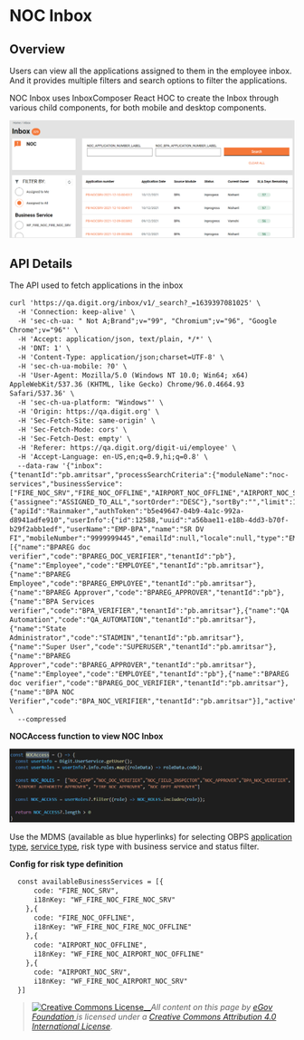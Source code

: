 # NOC Inbox

## Overview

Users can view all the applications assigned to them in the employee inbox. And it provides multiple filters and search options to filter the applications.

NOC Inbox uses InboxComposer React HOC to create the Inbox through various child components, for both mobile and desktop components.

![](<../../../../.gitbook/assets/image (48) (1).png>)

## API Details

The API used to fetch applications in the inbox

```
curl 'https://qa.digit.org/inbox/v1/_search?_=1639397081025' \
  -H 'Connection: keep-alive' \
  -H 'sec-ch-ua: " Not A;Brand";v="99", "Chromium";v="96", "Google Chrome";v="96"' \
  -H 'Accept: application/json, text/plain, */*' \
  -H 'DNT: 1' \
  -H 'Content-Type: application/json;charset=UTF-8' \
  -H 'sec-ch-ua-mobile: ?0' \
  -H 'User-Agent: Mozilla/5.0 (Windows NT 10.0; Win64; x64) AppleWebKit/537.36 (KHTML, like Gecko) Chrome/96.0.4664.93 Safari/537.36' \
  -H 'sec-ch-ua-platform: "Windows"' \
  -H 'Origin: https://qa.digit.org' \
  -H 'Sec-Fetch-Site: same-origin' \
  -H 'Sec-Fetch-Mode: cors' \
  -H 'Sec-Fetch-Dest: empty' \
  -H 'Referer: https://qa.digit.org/digit-ui/employee' \
  -H 'Accept-Language: en-US,en;q=0.9,hi;q=0.8' \
  --data-raw '{"inbox":{"tenantId":"pb.amritsar","processSearchCriteria":{"moduleName":"noc-services","businessService":["FIRE_NOC_SRV","FIRE_NOC_OFFLINE","AIRPORT_NOC_OFFLINE","AIRPORT_NOC_SRV"]},"moduleSearchCriteria":{"assignee":"ASSIGNED_TO_ALL","sortOrder":"DESC"},"sortBy":"","limit":10,"offset":0,"sortOrder":"DESC"},"RequestInfo":{"apiId":"Rainmaker","authToken":"b5e49647-04b9-4a1c-992a-d8941adfe910","userInfo":{"id":12588,"uuid":"a56bae11-e18b-4dd3-b70f-b29f2abb1edf","userName":"EMP-BPA","name":"SR DV FI","mobileNumber":"9999999445","emailId":null,"locale":null,"type":"EMPLOYEE","roles":[{"name":"BPAREG doc verifier","code":"BPAREG_DOC_VERIFIER","tenantId":"pb"},{"name":"Employee","code":"EMPLOYEE","tenantId":"pb.amritsar"},{"name":"BPAREG Employee","code":"BPAREG_EMPLOYEE","tenantId":"pb.amritsar"},{"name":"BPAREG Approver","code":"BPAREG_APPROVER","tenantId":"pb"},{"name":"BPA Services verifier","code":"BPA_VERIFIER","tenantId":"pb.amritsar"},{"name":"QA Automation","code":"QA_AUTOMATION","tenantId":"pb.amritsar"},{"name":"State Administrator","code":"STADMIN","tenantId":"pb.amritsar"},{"name":"Super User","code":"SUPERUSER","tenantId":"pb.amritsar"},{"name":"BPAREG Approver","code":"BPAREG_APPROVER","tenantId":"pb.amritsar"},{"name":"Employee","code":"EMPLOYEE","tenantId":"pb"},{"name":"BPAREG doc verifier","code":"BPAREG_DOC_VERIFIER","tenantId":"pb.amritsar"},{"name":"BPA NOC Verifier","code":"BPA_NOC_VERIFIER","tenantId":"pb.amritsar"}],"active":true,"tenantId":"pb.amritsar","permanentCity":null}}}' \
  --compressed
```

**NOCAccess function to view NOC Inbox**

![](../../../../.gitbook/assets/image-20211213-120744.png)

Use the MDMS (available as blue hyperlinks) for selecting OBPS [application type](https://github.com/egovernments/egov-mdms-data/blob/DEV/data/pb/BPA/ApplicationType.json), [service type](https://github.com/egovernments/egov-mdms-data/blob/DEV/data/pb/BPA/ServiceType.json), risk type with business service and status filter.

**Config for risk type definition**

```
  const availableBusinessServices = [{
      code: "FIRE_NOC_SRV",
      i18nKey: "WF_FIRE_NOC_FIRE_NOC_SRV"
    },{
      code: "FIRE_NOC_OFFLINE",
      i18nKey: "WF_FIRE_NOC_FIRE_NOC_OFFLINE"
    },{
      code: "AIRPORT_NOC_OFFLINE",
      i18nKey: "WF_FIRE_NOC_AIRPORT_NOC_OFFLINE"
    },{
      code: "AIRPORT_NOC_SRV",
      i18nKey: "WF_FIRE_NOC_AIRPORT_NOC_SRV"
  }]
```



> [![Creative Commons License](https://i.creativecommons.org/l/by/4.0/80x15.png)\_\_](http://creativecommons.org/licenses/by/4.0/)_All content on this page by_ [_eGov Foundation_ ](https://egov.org.in/)_is licensed under a_ [_Creative Commons Attribution 4.0 International License_](http://creativecommons.org/licenses/by/4.0/)_._

